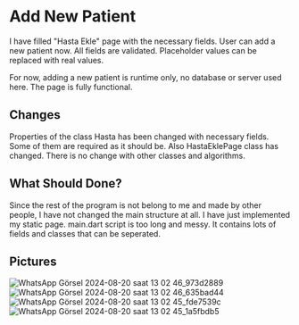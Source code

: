 # Add New Patient
I have filled "Hasta Ekle" page with the necessary fields.
User can add a new patient now.
All fields are validated.
Placeholder values can be replaced with real values.

For now, adding a new patient is runtime only, no database or server used here.
The page is fully functional.
## Changes
Properties of the class Hasta has been changed with necessary fields. Some of them are required as it should be.
Also HastaEklePage class has changed. 
There is no change with other classes and algorithms. 

## What Should Done?
Since the rest of the program is not belong to me and made by other people, I have not changed the main structure at all. I have just implemented my static page.
main.dart script is too long and messy. It contains lots of fields and classes that can be seperated. 

## Pictures 
![WhatsApp Görsel 2024-08-20 saat 13 02 46_973d2889](https://github.com/user-attachments/assets/190fc68b-d61e-4eea-b97b-522b2d0bcb1b)
![WhatsApp Görsel 2024-08-20 saat 13 02 46_635bad44](https://github.com/user-attachments/assets/903b1172-bb66-4b67-a81f-fe4a69ae75d2)
![WhatsApp Görsel 2024-08-20 saat 13 02 45_fde7539c](https://github.com/user-attachments/assets/056741d4-a840-411f-b0af-ad54897ef365)
![WhatsApp Görsel 2024-08-20 saat 13 02 45_1a5fbdb5](https://github.com/user-attachments/assets/2f6a6e9e-2890-430d-82eb-cc8ff9cf4094)
